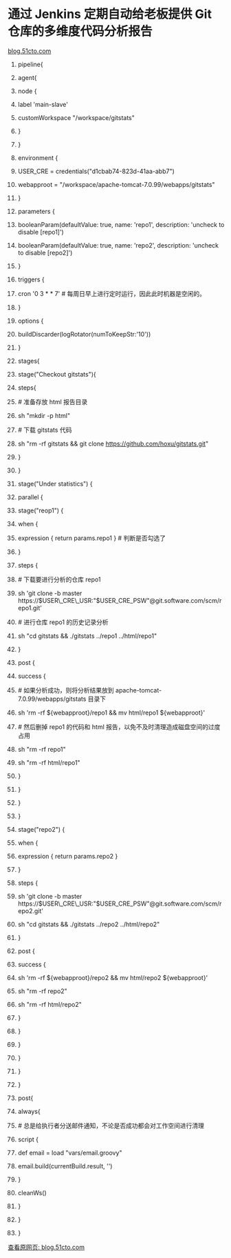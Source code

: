 # 通过 Jenkins 定期自动给老板提供 Git 仓库的多维度代码分析报告

[blog.51cto.com](https://blog.51cto.com/shenxianpeng/3060087)

1.  pipeline{
    
2.  agent{
    
3.  node {
    
4.  label 'main-slave'
    
5.  customWorkspace "/workspace/gitstats"
    
6.  }
    
7.  }
    

9.  environment {
    
10.  USER\_CRE = credentials("d1cbab74-823d-41aa-abb7")
    
11.  webapproot = "/workspace/apache-tomcat-7.0.99/webapps/gitstats"
    
12.  }
    

14.  parameters {
    
15.  booleanParam(defaultValue: true, name: 'repo1', description: 'uncheck to disable \[repo1\]')
    
16.  booleanParam(defaultValue: true, name: 'repo2', description: 'uncheck to disable \[repo2\]')
    
17.  }
    

19.  triggers {
    
20.  cron '0 3 \* \* 7' # 每周日早上进行定时运行，因此此时机器是空闲的。
    
21.  }
    

23.  options {
    
24.  buildDiscarder(logRotator(numToKeepStr:'10'))
    
25.  }
    

27.  stages{
    
28.  stage("Checkout gitstats"){
    
29.  steps{
    
30.  \# 准备存放 html 报告目录
    
31.  sh "mkdir -p html"
    
32.  \# 下载 gitstats 代码
    
33.  sh "rm -rf gitstats && git clone https://github.com/hoxu/gitstats.git"
    
34.  }
    
35.  }
    
36.  stage("Under statistics") {
    
37.  parallel {
    
38.  stage("reop1") {
    
39.  when {
    
40.  expression { return params.repo1 } # 判断是否勾选了
    
41.  }
    
42.  steps {
    
43.  \# 下载要进行分析的仓库 repo1
    
44.  sh 'git clone -b master https://$USER\_CRE\_USR:"$USER\_CRE\_PSW"@git.software.com/scm/repo1.git'
    
45.  \# 进行仓库 repo1 的历史记录分析
    
46.  sh "cd gitstats && ./gitstats ../repo1 ../html/repo1"
    
47.  }
    
48.  post {
    
49.  success {
    
50.  \# 如果分析成功，则将分析结果放到 apache-tomcat-7.0.99/webapps/gitstats 目录下
    
51.  sh 'rm -rf ${webapproot}/repo1 && mv html/repo1 ${webapproot}'
    
52.  \# 然后删掉 repo1 的代码和 html 报告，以免不及时清理造成磁盘空间的过度占用
    
53.  sh "rm -rf repo1"
    
54.  sh "rm -rf html/repo1"
    
55.  }
    
56.  }
    
57.  }
    
58.  }
    
59.  stage("repo2") {
    
60.  when {
    
61.  expression { return params.repo2 }
    
62.  }
    
63.  steps {
    
64.  sh 'git clone -b master https://$USER\_CRE\_USR:"$USER\_CRE\_PSW"@git.software.com/scm/repo2.git'
    
65.  sh "cd gitstats && ./gitstats ../repo2 ../html/repo2"
    
66.  }
    
67.  post {
    
68.  success {
    
69.  sh 'rm -rf ${webapproot}/repo2 && mv html/repo2 ${webapproot}'
    
70.  sh "rm -rf repo2"
    
71.  sh "rm -rf html/repo2"
    
72.  }
    
73.  }
    
74.  }
    
75.  }
    
76.  }
    
77.  }
    
78.  post{
    
79.  always{
    
80.  \# 总是给执行者分送邮件通知，不论是否成功都会对工作空间进行清理
    
81.  script {
    
82.  def email = load "vars/email.groovy"
    
83.  email.build(currentBuild.result, '')
    
84.  }
    
85.  cleanWs()
    
86.  }
    
87.  }
    
88.  }
    

[查看原网页: blog.51cto.com](https://blog.51cto.com/shenxianpeng/3060087)